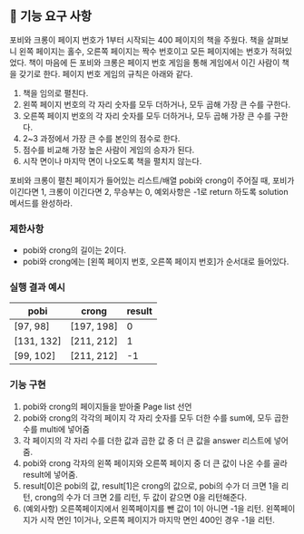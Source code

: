 ## 🚀 기능 요구 사항

포비와 크롱이 페이지 번호가 1부터 시작되는 400 페이지의 책을 주웠다. 책을 살펴보니 왼쪽 페이지는 홀수, 오른쪽 페이지는 짝수 번호이고 모든 페이지에는 번호가 적혀있었다. 책이 마음에 든 포비와 크롱은 페이지 번호 게임을 통해 게임에서 이긴 사람이 책을 갖기로 한다. 페이지 번호 게임의 규칙은 아래와 같다.

1. 책을 임의로 펼친다.
2. 왼쪽 페이지 번호의 각 자리 숫자를 모두 더하거나, 모두 곱해 가장 큰 수를 구한다.
3. 오른쪽 페이지 번호의 각 자리 숫자를 모두 더하거나, 모두 곱해 가장 큰 수를 구한다.
4. 2~3 과정에서 가장 큰 수를 본인의 점수로 한다.
5. 점수를 비교해 가장 높은 사람이 게임의 승자가 된다.
6. 시작 면이나 마지막 면이 나오도록 책을 펼치지 않는다.

포비와 크롱이 펼친 페이지가 들어있는 리스트/배열 pobi와 crong이 주어질 때, 포비가 이긴다면 1, 크롱이 이긴다면 2, 무승부는 0, 예외사항은 -1로 return 하도록 solution 메서드를 완성하라.

### 제한사항

- pobi와 crong의 길이는 2이다.
- pobi와 crong에는 [왼쪽 페이지 번호, 오른쪽 페이지 번호]가 순서대로 들어있다.

### 실행 결과 예시

| pobi | crong | result |
| --- | --- | --- |
| [97, 98] | [197, 198] | 0 |
| [131, 132] | [211, 212] | 1 |
| [99, 102] | [211, 212] | -1 |


### 기능 구현
1. pobi와 crong의 페이지들을 받아줄 Page list 선언
2. pobi와 crong의 각각의 페이지 각 자리 숫자를 모두 더한 수를 sum에, 모두 곱한 수를 multi에 넣어줌
3. 각 페이지의 각 자리 수를 더한 값과 곱한 값 중 더 큰 값을 answer 리스트에 넣어줌.
4. pobi와 crong 각자의 왼쪽 페이지와 오른쪽 페이지 중 더 큰 값이 나온 수를 골라 result에 넣어줌.
5. result[0]은 pobi의 값, result[1]은 crong의 값으로, pobi의 수가 더 크면 1을 리턴, crong의 수가 더 크면 2를 리턴, 두 값이 같으면 0을 리턴해준다.
6. (예외사항) 오른쪽페이지에서 왼쪽페이지를 뺀 값이 1이 아니면 -1을 리턴. 왼쪽페이지가 시작 면인 1이거나, 오른쪽 페이지가 마지막 면인 400인 경우 -1을 리턴.